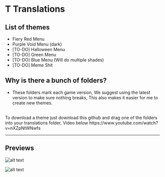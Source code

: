 # T Translations

## List of themes
* Fiery Red Menu
* Purple Void Menu (dark)
* [TO-DO] Halloween Menu
* [TO-DO] Green Menu
* [TO-DO] Blue Menu (Will do multiple shades)
* [TO-DO] Meme Shit


## Why is there a bunch of folders?
 * These folders mark each game version, We suggest using the latest version to make sure nothing breaks, This also makes it easier for me to create new themes.

<br />
To download a theme just download this github and drag one of the folders into your translations folder, Video below https://www.youtube.com/watch?v=nXZpNtWNwfs

***

## Previews
![alt text](https://raw.githubusercontent.com/DentyTxR/Dentys-SCPSL-Translation-Collection/main/Menu%20Translations/Legacy%20(Might%20not%20work)/Fiery%20Red%20Menu/previews/preview-1.png)

![alt text](https://raw.githubusercontent.com/DentyTxR/Dentys-SCPSL-Translation-Collection/main/Menu%20Translations/Legacy%20(Might%20not%20work)/Purple%20Void%20Menu%20(dark)/previews/preview-1.png)
